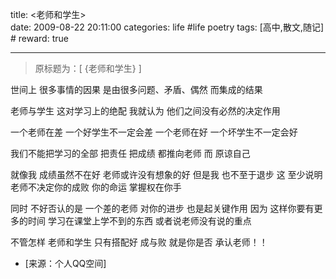 title: <老师和学生>  
date: 2009-08-22 20:11:00
categories: life #life poetry
tags: [高中,散文,随记]  # <!--more-->
reward: true

---

> 原标题为：[ {老师和学生} ]  

世间上
很多事情的因果
是由很多问题、矛盾、偶然
而集成的结果

<!--more-->

老师与学生
这对学习上的绝配
我就认为
他们之间没有必然的决定作用


一个老师在差
一个好学生不一定会差
一个老师在好
一个坏学生不一定会好

我们不能把学习的全部
把责任
把成绩
都推向老师
而
原谅自己


就像我
成绩虽然不在好
老师或许没有想象的好
但是我
也不至于退步
这
至少说明
老师不决定你的成败
你的命运
掌握权在你手



同时
不好否认的是
一个差的老师
对你的进步
也是起关键作用
因为
这样你要有更多的时间
学习在课堂上学不到的东西
或者说老师没有说的重点



不管怎样
老师和学生
只有搭配好
成与败
就是你是否
承认老师！！


- [来源：个人QQ空间]

